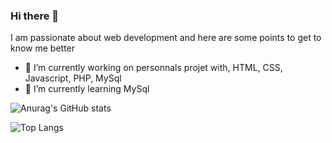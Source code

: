 ### Hi there 👋

I am passionate about web development and here are some points to get to know me better

- 🔭 I’m currently working on personnals projet with, HTML, CSS, Javascript, PHP, MySql
- 🌱 I’m currently learning MySql




![Anurag's GitHub stats](https://github-readme-stats.vercel.app/api?username=boris-picard)

![Top Langs](https://github-readme-stats.vercel.app/api/top-langs/?username=boris-picard&layout=compact-layout)


